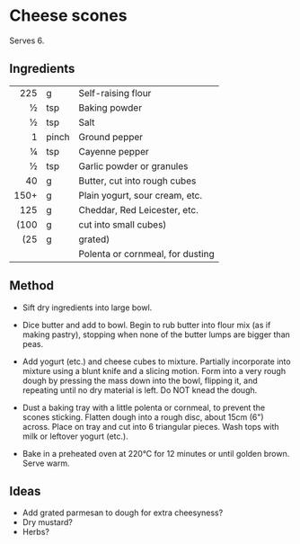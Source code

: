 
# Cheese scones

Serves 6.

## Ingredients

|      |       |                                                   |
|-----:|:------|:--------------------------------------------------|
| 225  | g     | Self-raising flour                                |
|   ½  | tsp   | Baking powder                                     |
|   ½  | tsp   | Salt                                              |
|   1  | pinch | Ground pepper                                     |
|   ¼  | tsp   | Cayenne pepper                                    |
|   ½  | tsp   | Garlic powder or granules                         |
|  40  | g     | Butter, cut into rough cubes                      |
| 150+ | g     | Plain yogurt, sour cream, etc.                    |
| 125  | g     | Cheddar, Red Leicester, etc.                      |
|(100  | g     | cut into small cubes)                             |
| (25  | g     | grated)                                           |
|      |       | Polenta or cornmeal, for dusting                  |

## Method

- Sift dry ingredients into large bowl.

- Dice butter and add to bowl. Begin to rub butter into flour mix (as if making pastry), stopping
when none of the butter lumps are bigger than peas.

- Add yogurt (etc.) and cheese cubes to mixture. Partially incorporate into mixture using a blunt
knife and a slicing motion. Form into a very rough dough by pressing the mass down into the bowl,
flipping it, and repeating until no dry material is left. Do NOT knead the dough.

- Dust a baking tray with a little polenta or cornmeal, to prevent the scones sticking. Flatten
dough into a rough disc, about 15cm (6") across. Place on tray and cut into 6 triangular pieces.
Wash tops with milk or leftover yogurt (etc.).

- Bake in a preheated oven at 220°C for 12 minutes or until golden brown. Serve warm.

## Ideas

- Add grated parmesan to dough for extra cheesyness?
- Dry mustard?
- Herbs?

